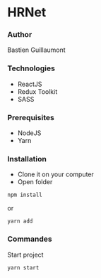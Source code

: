 # HRNet 

### Author

Bastien Guillaumont

### Technologies

- ReactJS
- Redux Toolkit 
- SASS 

### Prerequisites 

- NodeJS 
- Yarn 

### Installation 

- Clone it on your computer 
- Open folder 

 ```npm install ```
 
 or 
 
 ```yarn add``` 
 
### Commandes 

Start project 

 ```yarn start```
 
